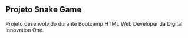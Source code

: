 ## Projeto Snake Game

Projeto desenvolvido durante Bootcamp HTML Web Developer da Digital Innovation One.